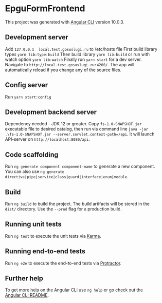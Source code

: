# EpguFormFrontend

This project was generated with [Angular CLI](https://github.com/angular/angular-cli) version 10.0.3.

## Development server
Add `127.0.0.1  local.test.gosuslugi.ru` to /etc/hosts file
First build library types `yarn lib:type:build`
Then build library `yarn lib:build` or run with watch option `yarn lib:watch`
Finally run `yarn start` for a dev server. Navigate to `http://local.test.gosuslugi.ru:4200/`. The app will automatically reload if you change any of the source files.

## Config server
Run `yarn start:config`

## Development backend server

Dependency needed - JDK 12 or greater.
Copy `fs-1.0-SNAPSHOT.jar` executable file to desired catalog, then run via command line `java -jar .\fs-1.0-SNAPSHOT.jar --server.servlet.context-path=/api`. It will launch API-server on `http://localhost:8080/api`.

## Code scaffolding

Run `ng generate component component-name` to generate a new component. You can also use `ng generate directive|pipe|service|class|guard|interface|enum|module`.

## Build

Run `ng build` to build the project. The build artifacts will be stored in the `dist/` directory. Use the `--prod` flag for a production build.

## Running unit tests

Run `ng test` to execute the unit tests via [Karma](https://karma-runner.github.io).

## Running end-to-end tests

Run `ng e2e` to execute the end-to-end tests via [Protractor](http://www.protractortest.org/).

## Further help

To get more help on the Angular CLI use `ng help` or go check out the [Angular CLI README](https://github.com/angular/angular-cli/blob/master/README.md).
